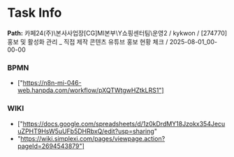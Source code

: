 # Task Info

**Path:** 카페24(주)\본사사업장\[CG]MI본부\Y쇼핑센터팀\운영2 / kykwon / [274770] 홍보 및 활성화 관리 _ 직접 제작 콘텐츠 유튜브 홍보 현황 체크 / 2025-08-01_00-00-00

### BPMN
- ["https://n8n-mi-046-web.hanpda.com/workflow/pXQTWtgwHZtkLRS1"]

### WIKI
- ["https://docs.google.com/spreadsheets/d/1z0kDrdMY18Jzokx354JecuuZPHT9HsW5uUFb5DHRbxQ/edit?usp=sharing"
- "https://wiki.simplexi.com/pages/viewpage.action?pageId=2694543879"]

